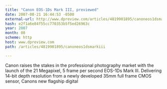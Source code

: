 ```yaml
---
title: "Canon EOS-1Ds Mark III, previewed"
date: 2007-08-21 16:44:53 -0500
external-url: http://www.dpreview.com/articles/4819901895/canoneos1dsmarkiii
hash: e2f1a6e84f55cc770353b5f5ed26963c
year: 2007
month: 08
scheme: http
host: www.dpreview.com
path: /articles/4819901895/canoneos1dsmarkiii

---
```


Canon raises the stakes in the professional photography market with the launch of the 21 Megapixel, 5 frame per second EOS-1Ds Mark III. Delivering 14-bit depth resolution from a newly developed 35mm full frame CMOS sensor, Canons new flagship digital
